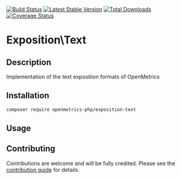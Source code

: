 [![Build Status](https://travis-ci.org/openmetrics-php/exposition-text.svg?branch=master)](https://travis-ci.org/openmetrics-php/exposition-text)
[![Latest Stable Version](https://poser.pugx.org/openmetrics-php/exposition-text/v/stable)](https://packagist.org/packages/openmetrics-php/exposition-text) 
[![Total Downloads](https://poser.pugx.org/openmetrics-php/exposition-text/downloads)](https://packagist.org/packages/openmetrics-php/exposition-text) 
[![Coverage Status](https://coveralls.io/repos/github/openmetrics-php/exposition-text/badge.svg?branch=master)](https://coveralls.io/github/openmetrics-php/exposition-text?branch=master)

# Exposition\Text

## Description

Implementation of the text exposition formats of OpenMetrics

## Installation

```bash
composer require openmetrics-php/exposition-text
```

## Usage

## Contributing

Contributions are welcome and will be fully credited. Please see the [contribution guide](.github/CONTRIBUTING.md) for details.


